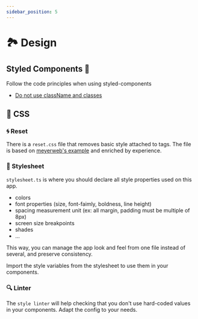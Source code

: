 ```yaml
---
sidebar_position: 5
---
```


# 🏞 Design

## Styled Components 💅

Follow the code principles when using styled-components

-   [Do not use className and classes](https://github.com/theodo/theodo-code-principles/pull/18/files)

## 💠 CSS

### 🌀 Reset

There is a `reset.css` file that removes basic style attached to tags. The file is based on [meyerweb's example](https://meyerweb.com/eric/tools/css/reset/) and enriched by experience.

### 🌈 Stylesheet

`stylesheet.ts` is where you should declare all style properties used on this app.

-   colors
-   font properties (size, font-faimly, boldness, line height)
-   spacing measurement unit (ex: all margin, padding must be multiple of 8px)
-   screen size breakpoints
-   shades
-   ...

This way, you can manage the app look and feel from one file instead of several, and preserve consistency.

Import the style variables from the stylesheet to use them in your components.

### 🔍 Linter

The `style linter` will help checking that you don't use hard-coded values in your components. Adapt the config to your needs.
